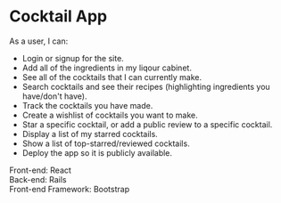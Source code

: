 # Cocktail App

As a user, I can:
- Login or signup for the site.
- Add all of the ingredients in my liqour cabinet.
- See all of the cocktails that I can currently make.
- Search cocktails and see their recipes (highlighting ingredients you have/don't have).
- Track the cocktails you have made.
- Create a wishlist of cocktails you want to make.
- Star a specific cocktail, or add a public review to a specific cocktail.
- Display a list of my starred cocktails.
- Show a list of top-starred/reviewed cocktails.
- Deploy the app so it is publicly available.

Front-end: React<br />
Back-end: Rails<br />
Front-end Framework: Bootstrap

